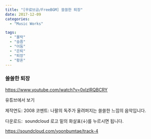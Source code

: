 ```yaml
---
title: "[무료브금/FreeBGM] 쓸쓸한 퇴장"
date: 2017-12-09
categories: 
  - "Music Works"

tags: 
  - "몰락"
  - "슬픔"
  - "어둠"
  - "은퇴"
  - "퇴장"
  - "황혼"
---
```


### 쓸쓸한 퇴장

https://www.youtube.com/watch?v=0xlzlRQBCRY

유튜브에서 보기

제작연도: 2008 코멘트: 나팔의 독주가 울려퍼지는 쓸쓸한 느낌의 음악입니다.

다운로드:  soundcloud 로고 밑의 화살표(↓)를 누르시면 됩니다.

https://soundcloud.com/yoonbumtae/track-4
